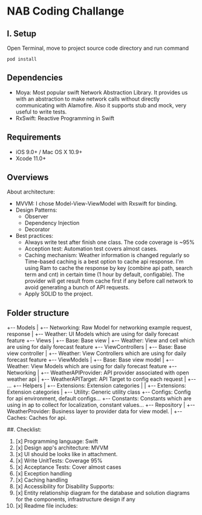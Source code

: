 # NAB Coding Challange
## I. Setup

Open Terminal, move to project source code directory and run command

`pod install`

## Dependencies

* Moya: Most popular swift Network Abstraction Library. It provides us with an abstraction to make network calls without directly communicating with Alamofire. Also it supports stub and mock, very useful to write tests.
* RxSwift: Reactive Programming in Swift


## Requirements

* iOS 9.0+ / Mac OS X 10.9+
* Xcode 11.0+

## Overviews
 About architecture:
+ MVVM: I chose Model-View-ViewModel with Rxswift for binding.
+ Design Patterns: 
  + Observer
  + Dependency Injection
  + Decorator
+ Best practices: 
  + Always write test after finish one class. The code coverage is ~95%
  + Acception test: Automation test covers almost cases.
  + Caching mechanism: Weather information is changed regularly so Time-based caching is a best option to cache api response. I'm using Ram to cache the response by key (combine api path, search term and cnt) in certain time (1 hour by default, configable). The provider will get result from cache first if any before call network to avoid generating a bunch of API requests.
  + Apply SOLID to the project.

## Folder structure
+-- Models
|   +-- Networking: Raw Model for networking example request, response
|   +-- Weather: UI Models which are using for daily forecast feature
+-- Views
|   +-- Base: Base view 
|   +-- Weather: View and cell which are using for daily forecast feature
+-- ViewControllers
|   +-- Base: Base view controller
|   +-- Weather: View Controllers which are using for daily forecast feature
+-- ViewModels
|   +-- Base: Base view model
|   +-- Weather: View Models which are using for daily forecast feature
+-- Networking
|   +-- WeatherAPIProvider: API provider associated with open weather api
|   +-- WeatherAPITarget: API Target to config each request
|   +-- ...
+-- Helpers
|   +-- Extensions: Extension categories
|   |   +-- Extensions: Extension categories
|   +-- Utility: Generic utility class
+-- Configs: Config for api environment, default configs...
+-- Constants: Constants which are using in ap to collect for localization, constant values...
+-- Repository
|   +-- WeatherProvider: Business layer to provider data for view model.
|   +-- Caches: Caches for api.


##. Checklist:

1. [x] Programming language: Swift 
2. [x] Design app's architecture: MVVM
3. [x] UI should be looks like in attachment.
4. [x] Write UnitTests: Coverage 95%
5. [x] Acceptance Tests: Cover almost cases
6. [x] Exception handling
7. [x] Caching handling
8. [x] Accessibility for Disability Supports:
9. [x] Entity relationship diagram for the database and solution diagrams for the components, infrastructure design if any
10. [x] Readme file includes:

  




